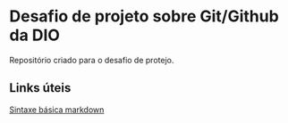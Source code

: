 # Desafio de projeto sobre Git/Github da DIO
Repositório criado para o desafio de protejo.

## Links úteis
[Sintaxe básica markdown](https://www.markdownguide.org/basic-syntax/)
